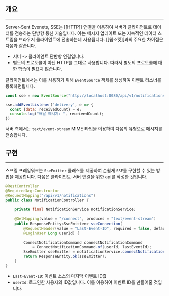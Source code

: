 ## 개요
---
Server-Sent Evenets, SSE는 [[HTTP]] 연결을 이용하여 서버가 클라이언트로 데이터를 전송하는 단방향 통신 기술입니다.
이는 메시지 업데이트 또는 지속적인 데이터 스트림을 브라우저 클라이언트에 전송하는데 사용됩니다.
[[웹소켓]]과의 주요한 차이점은 다음과 같습니다.
- 서버 -> 클라이언트 단반향 연결입니다.
- 별도의 프로토콜이 아닌 HTTP를 그대로 사용합니다. 따라서 별도의 프로토콜에 대한 학습이 필요치 않습니다.

클라이언트에서는 이를 사용하기 위해 `EventSource` 객체를 생성하여 이벤트 리스너를 등록하면됩니다. 
```javascript
const sse = new EventSource("http://localhost:8080/api/v1/notifications/connect");

sse.addEventListener('delivery', e => {  
  const {data: receivedCount} = e;  
  console.log("배달 메시지: ", receivedCount);  
})
```
서버 측에서는 `text/event-stream` MIME 타입을 이용하여 다음의 유형으로 메시지를 전송합니다.


## 구현
---
스프링 프레임워크는 `SseEmitter` 클래스를 제공하여 손쉽게 `SSE`를 구현할 수 있는 방법을 제공합니다. 다음은 클라이언트-서버 연결을 위한 api를 작성한 것입니다.
```java
@RestController  
@RequiredArgsConstructor  
@RequestMapping("/api/v1/notifications")  
public class NotificationController {  
  
    private final NotificationService notificationService;  
  
    @GetMapping(value = "/connect", produces = "text/event-stream")  
    public ResponseEntity<SseEmitter> sseConnection(  
        @RequestHeader(value = "Last-Event-ID", required = false, defaultValue = "") String lastEventId,  
        @LoginUser Long userId) {  
  
        ConnectNotificationCommand connectNotificationCommand  
            = ConnectNotificationCommand.of(userId, lastEventId);  
        SseEmitter sseEmitter = notificationService.connectNotification(connectNotificationCommand);  
        return ResponseEntity.ok(sseEmitter);  
    }  
}
```
- `Last-Event-ID`: 이벤트 소스의 마지막 이벤트 ID값
- `userId`: 로그인한 사용자의 ID값입니다. 이를 이용하여 이벤트 ID를 만들어줄 것입니다.

